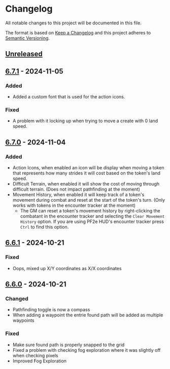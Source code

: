 # Changelog

All notable changes to this project will be documented in this file.

The format is based on [Keep a Changelog](https://keepachangelog.com/)
and this project adheres to [Semantic Versioning](https://semver.org/).

## [Unreleased]

## [6.7.1] - 2024-11-05

### Added

- Added a custom font that is used for the action icons.

### Fixed

- A problem with it locking up when trying to move a create with 0 land speed.

## [6.7.0] - 2024-11-04

### Added

- Action Icons, when enabled an icon will be display when moving a token that represents how many strides it will cost based on the token's land speed.
- Difficult Terrain, when enabled it will show the cost of moving through difficult terrain. (Does not impact pathfinding at the moment)
- Movement History, when enabled it will keep track of a token's movement during combat and reset at the start of the token's turn. (Only works with tokens in the encounter tracker at the moment)
  - The GM can reset a token's movement history by right-clicking the combatant in the encounter tracker and selecting the `Clear Movement History` option. If you are using PF2e HUD's encounter tracker press `Ctrl` to find this option.

## [6.6.1] - 2024-10-21

### Fixed

- Oops, mixed up X/Y coordinates as X/X coordinates

## [6.6.0] - 2024-10-21

### Changed

- Pathfinding toggle is now a compass
- When adding a waypoint the entrie found path will be added as multiple waypoints

### Fixed

- Make sure found path is properly snapped to the grid
- Fixed a problem with checking fog exploration where it was slightly off when checking pixels
- Improved Fog Exploration

[Unreleased]: https://github.com/7H3LaughingMan/wayfinder/compare/v6.7.1...HEAD
[6.7.1]: https://github.com/7H3LaughingMan/wayfinder/compare/v6.7.0...v6.7.1
[6.7.0]: https://github.com/7H3LaughingMan/wayfinder/compare/v6.6.1...v6.7.0
[6.6.1]: https://github.com/7H3LaughingMan/wayfinder/compare/v6.6.0...v6.6.1
[6.6.0]: https://github.com/7H3LaughingMan/wayfinder/releases/tag/v6.6.0
